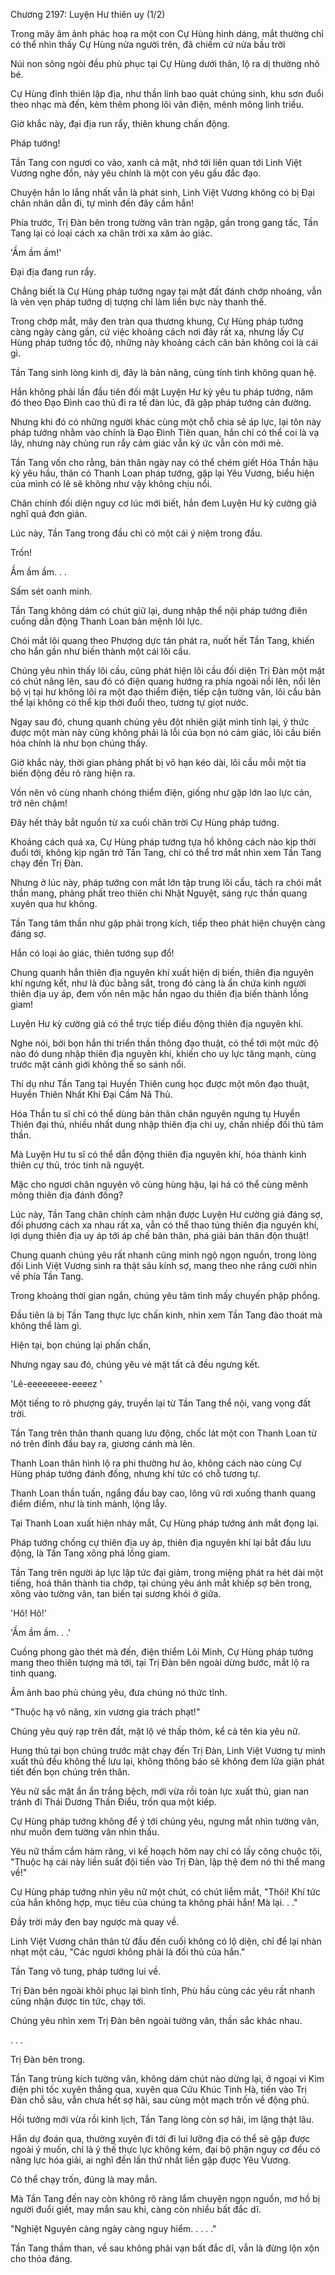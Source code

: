 




Chương 2197: Luyện Hư thiên uy (1/2)


Trong mây âm ảnh phác hoạ ra một con Cự Hùng hình dáng, mắt thường chỉ có thể nhìn thấy Cự Hùng nửa người trên, đã chiếm cứ nửa bầu trời

Núi non sông ngòi đều phủ phục tại Cự Hùng dưới thân, lộ ra dị thường nhỏ bé.

Cự Hùng đỉnh thiên lập địa, như thần linh bao quát chúng sinh, khu sơn đuổi theo nhạc mà đến, kèm thêm phong lôi vân điện, mênh mông linh triều.

Giờ khắc này, đại địa run rẩy, thiên khung chấn động.

Pháp tướng!

Tần Tang con ngươi co vào, xanh cả mặt, nhớ tới liên quan tới Linh Việt Vương nghe đồn, này yêu chính là một con yêu gấu đắc đạo.

Chuyện hắn lo lắng nhất vẫn là phát sinh, Linh Việt Vương không có bị Đại chân nhân dẫn đi, tự mình đến đây cầm hắn!

Phía trước, Trị Đàn bên trong tường vân tràn ngập, gần trong gang tấc, Tần Tang lại có loại cách xa chân trời xa xăm ảo giác.

'Ầm ầm ầm!'

Đại địa đang run rẩy.

Chẳng biết là Cự Hùng pháp tướng ngay tại mặt đất đánh chớp nhoáng, vẫn là vẻn vẹn pháp tướng dị tượng chỉ làm liền bực này thanh thế.

Trong chớp mắt, mây đen tràn qua thương khung, Cự Hùng pháp tướng càng ngày càng gần, cứ việc khoảng cách nơi đây rất xa, nhưng lấy Cự Hùng pháp tướng tốc độ, những này khoảng cách căn bản không coi là cái gì.

Tần Tang sinh lòng kinh dị, đây là bản năng, cùng tính tình không quan hệ.

Hắn không phải lần đầu tiên đối mặt Luyện Hư kỳ yêu tu pháp tướng, năm đó theo Đạo Đình cao thủ đi ra tế đàn lúc, đã gặp pháp tướng cản đường.

Nhưng khi đó có những người khác cùng một chỗ chia sẻ áp lực, lại tôn này pháp tướng nhằm vào chính là Đạo Đình Tiên quan, hắn chỉ có thể coi là vạ lây, nhưng này chủng run rẩy cảm giác vẫn ký ức vẫn còn mới mẻ.

Tần Tang vốn cho rằng, bản thân ngày nay có thể chém giết Hóa Thần hậu kỳ yêu hầu, thân có Thanh Loan pháp tướng, gặp lại Yêu Vương, biểu hiện của mình có lẽ sẽ không như vậy không chịu nổi.

Chân chính đối diện nguy cơ lúc mới biết, hắn đem Luyện Hư kỳ cường giả nghĩ quá đơn giản.

Lúc này, Tần Tang trong đầu chỉ có một cái ý niệm trong đầu.

Trốn!

Ầm ầm ầm. . .

Sấm sét oanh minh.

Tần Tang không dám có chút giữ lại, dung nhập thể nội pháp tướng điên cuồng dẫn động Thanh Loan bản mệnh lôi lực.

Chói mắt lôi quang theo Phượng dực tán phát ra, nuốt hết Tần Tang, khiến cho hắn gần như biến thành một cái lôi cầu.

Chúng yêu nhìn thấy lôi cầu, cũng phát hiện lôi cầu đối diện Trị Đàn một mặt có chút nâng lên, sau đó có điện quang hướng ra phía ngoài nổi lên, nổi lên bộ vị tại hư không lôi ra một đạo thiểm điện, tiếp cận tường vân, lôi cầu bản thể lại không có thể kịp thời đuổi theo, tương tự giọt nước.

Ngay sau đó, chung quanh chúng yêu đột nhiên giật mình tỉnh lại, ý thức được một màn này cũng không phải là lỗi của bọn nó cảm giác, lôi cầu biến hóa chính là như bọn chúng thấy.

Giờ khắc này, thời gian phảng phất bị vô hạn kéo dài, lôi cầu mỗi một tia biến động đều rõ ràng hiện ra.

Vốn nên vô cùng nhanh chóng thiểm điện, giống như gặp lớn lao lực cản, trở nên chậm!

Đây hết thảy bắt nguồn từ xa cuối chân trời Cự Hùng pháp tướng.

Khoảng cách quá xa, Cự Hùng pháp tướng tựa hồ không cách nào kịp thời đuổi tới, không kịp ngăn trở Tần Tang, chỉ có thể trơ mắt nhìn xem Tần Tang chạy đến Trị Đàn.

Nhưng ở lúc này, pháp tướng con mắt lớn tập trung lôi cầu, tách ra chói mắt thần mang, phảng phất treo thiên chi Nhật Nguyệt, sáng rực thần quang xuyên qua hư không.

Tần Tang tâm thần như gặp phải trọng kích, tiếp theo phát hiện chuyện càng đáng sợ.

Hắn có loại ảo giác, thiên tướng sụp đổ!

Chung quanh hắn thiên địa nguyên khí xuất hiện dị biến, thiên địa nguyên khí ngưng kết, như là đúc bằng sắt, trong đó càng là ẩn chứa kinh người thiên địa uy áp, đem vốn nên mặc hắn ngao du thiên địa biến thành lồng giam!

Luyện Hư kỳ cường giả có thể trực tiếp điều động thiên địa nguyên khí.

Nghe nói, bởi bọn hắn thi triển thần thông đạo thuật, có thể tới một mức độ nào đó dung nhập thiên địa nguyên khí, khiến cho uy lực tăng mạnh, cùng trước mặt cảnh giới không thể so sánh nổi.

Thí dụ như Tần Tang tại Huyền Thiên cung học được một môn đạo thuật, Huyền Thiên Nhất Khí Đại Cầm Nã Thủ.

Hóa Thần tu sĩ chỉ có thể dùng bản thân chân nguyên ngưng tụ Huyền Thiên đại thủ, nhiều nhất dung nhập thiên địa chi uy, chấn nhiếp đối thủ tâm thần.

Mà Luyện Hư tu sĩ có thể dẫn động thiên địa nguyên khí, hóa thành kình thiên cự thủ, tróc tinh nã nguyệt.

Mặc cho ngươi chân nguyên vô cùng hùng hậu, lại há có thể cùng mênh mông thiên địa đánh đồng?

Lúc này, Tần Tang chân chính cảm nhận được Luyện Hư cường giả đáng sợ, đối phương cách xa nhau rất xa, vẫn có thể thao túng thiên địa nguyên khí, lợi dụng thiên địa uy áp tới áp chế bản thân, phá giải bản thân độn thuật!

Chung quanh chúng yêu rất nhanh cũng minh ngộ ngọn nguồn, trong lòng đối Linh Việt Vương sinh ra thật sâu kính sợ, mang theo nhe răng cười nhìn về phía Tần Tang.

Trong khoảng thời gian ngắn, chúng yêu tâm tình mấy chuyến phập phồng.

Đầu tiên là bị Tần Tang thực lực chấn kinh, nhìn xem Tần Tang đào thoát mà không thể làm gì.

Hiện tại, bọn chúng lại phấn chấn,

Nhưng ngay sau đó, chúng yêu vẻ mặt tất cả đều ngưng kết.

'Lê-eeeeeeee-eeeez '

Một tiếng to rõ phượng gáy, truyền lại từ Tần Tang thể nội, vang vọng đất trời.

Tần Tang trên thân thanh quang lưu động, chốc lát một con Thanh Loan từ nó trên đỉnh đầu bay ra, giương cánh mà lên.

Thanh Loan thân hình lộ ra phi thường hư ảo, không cách nào cùng Cự Hùng pháp tướng đánh đồng, nhưng khí tức có chỗ tương tự.

Thanh Loan thần tuấn, ngẩng đầu bay cao, lông vũ rơi xuống thanh quang điểm điểm, như là tinh mảnh, lộng lẫy.

Tại Thanh Loan xuất hiện nháy mắt, Cự Hùng pháp tướng ánh mắt đọng lại.

Pháp tướng chống cự thiên địa uy áp, thiên địa nguyên khí lại bắt đầu lưu động, là Tần Tang xông phá lồng giam.

Tần Tang trên người áp lực lập tức đại giảm, trong miệng phát ra hét dài một tiếng, hoá thân thành tia chớp, tại chúng yêu ánh mắt khiếp sợ bên trong, xông vào tường vân, tan biến tại sương khói ở giữa.

'Hô! Hô!'

'Ầm ầm ầm. . .'

Cuồng phong gào thét mà đến, điện thiểm Lôi Minh, Cự Hùng pháp tướng mang theo thiên tượng mà tới, tại Trị Đàn bên ngoài dừng bước, mắt lộ ra tinh quang.

Âm ảnh bao phủ chúng yêu, đưa chúng nó thức tỉnh.

"Thuộc hạ vô năng, xin vương gia trách phạt!"

Chúng yêu quỳ rạp trên đất, mặt lộ vẻ thấp thỏm, kể cả tên kia yêu nữ.

Hung thủ tại bọn chúng trước mặt chạy đến Trị Đàn, Linh Việt Vương tự mình xuất thủ đều không thể lưu lại, không thông báo sẽ không đem lửa giận phát tiết đến bọn chúng trên thân.

Yêu nữ sắc mặt ẩn ẩn trắng bệch, mới vừa rồi toàn lực xuất thủ, gian nan tránh đi Thái Dương Thần Điểu, trốn qua một kiếp.

Cự Hùng pháp tướng không để ý tới chúng yêu, ngưng mắt nhìn tường vân, như muốn đem tường vân nhìn thấu.

Yêu nữ thầm cắm hàm răng, vì kế hoạch hôm nay chỉ có lấy công chuộc tội, "Thuộc hạ cái này liền suất đội tiến vào Trị Đàn, lập thệ đem nó thi thể mang về!"

Cự Hùng pháp tướng nhìn yêu nữ một chút, có chút liễm mắt, "Thôi! Khí tức của hắn không hợp, mục tiêu của chúng ta không phải hắn! Mà lại. . ."

Đầy trời mây đen bay ngược mà quay về.

Linh Việt Vương chân thân từ đầu đến cuối không có lộ diện, chỉ để lại nhàn nhạt một câu, "Các ngươi không phải là đối thủ của hắn."

Tần Tang vô tung, pháp tướng lui về.

Trị Đàn bên ngoài khôi phục lại bình tĩnh, Phù hầu cùng các yêu rất nhanh cũng nhận được tin tức, chạy tới.

Chúng yêu nhìn xem Trị Đàn bên ngoài tường vân, thần sắc khác nhau.

. . .

Trị Đàn bên trong.

Tần Tang trùng kích tường vân, không dám chút nào dừng lại, ở ngoại vi Kim điện phi tốc xuyên thẳng qua, xuyên qua Cửu Khúc Tinh Hà, tiến vào Trị Đàn chỗ sâu, vẫn chưa hết sợ hãi, sau cùng một mạch trốn về động phủ.

Hồi tưởng mới vừa rồi kinh lịch, Tần Tang lòng còn sợ hãi, im lặng thật lâu.

Hắn dự đoán qua, thường xuyên đi tới đi lui lưỡng địa có thể sẽ gặp được ngoài ý muốn, chỉ là ỷ thế thực lực không kém, đại bộ phận nguy cơ đều có năng lực hóa giải, ai nghĩ đến lần thứ nhất liền gặp được Yêu Vương.

Có thể chạy trốn, đúng là may mắn.

Mà Tần Tang đến nay còn không rõ ràng lắm chuyện ngọn nguồn, mơ hồ bị người đuổi giết, may mắn sau khi, càng còn nhiều bất đắc dĩ.

"Nghiệt Nguyên càng ngày càng nguy hiểm. . . . ."

Tần Tang thầm than, về sau không phải vạn bất đắc dĩ, vẫn là đừng lộn xộn cho thỏa đáng.




